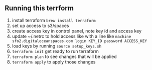## Running this terrform
1. install terraform `brew install terraform`
1. set up access to s3/spaces
  1. create access key in control panel, note key id and access key
  2. update ~/.netrc to hold access like with a line like `machine sfo2.digitaloceanspaces.com login KEY_ID password ACCESS_KEY`
1. load keys by running `source setup_keys.sh`
1. `terraform init` get ready to run terraform
1. `terraform plan` to see changes that will be applied
1. `terraform apply` to apply those changes

